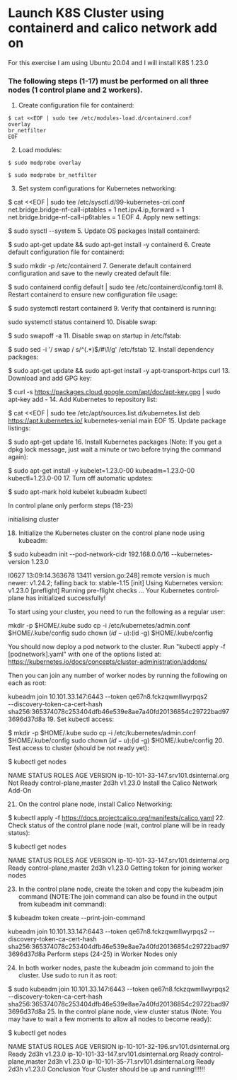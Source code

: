 # Launch K8S Cluster using containerd and calico network add on

For this exercise I am using Ubuntu 20.04 and I will install K8S 1.23.0
 

### The following steps (1-17) must be performed on all three nodes (1 control plane and 2 workers).

1. Create configuration file for containerd:

```
$ cat <<EOF | sudo tee /etc/modules-load.d/containerd.conf
overlay
br_netfilter
EOF
```

2. Load modules:

```
$ sudo modprobe overlay
```
```
$ sudo modprobe br_netfilter
```

3. Set system configurations for Kubernetes networking:


$ cat <<EOF | sudo tee /etc/sysctl.d/99-kubernetes-cri.conf
net.bridge.bridge-nf-call-iptables = 1
net.ipv4.ip_forward = 1
net.bridge.bridge-nf-call-ip6tables = 1
EOF
4. Apply new settings:


$ sudo sysctl --system
5. Update OS packages Install containerd:


$ sudo apt-get update && sudo apt-get install -y containerd
6. Create default configuration file for containerd:


$ sudo mkdir -p /etc/containerd
7. Generate default containerd configuration and save to the newly created default file:


$ sudo containerd config default | sudo tee /etc/containerd/config.toml
8. Restart containerd to ensure new configuration file usage:


$ sudo systemctl restart containerd
9. Verify that containerd is running:


sudo systemctl status containerd
10. Disable swap:


$ sudo swapoff -a
11. Disable swap on startup in /etc/fstab:


$ sudo sed -i '/ swap / s/^\(.*\)$/#\1/g' /etc/fstab
12. Install dependency packages:


$ sudo apt-get update && sudo apt-get install -y apt-transport-https curl
13. Download and add GPG key:


$ curl -s https://packages.cloud.google.com/apt/doc/apt-key.gpg | sudo apt-key add -
14. Add Kubernetes to repository list:


$ cat <<EOF | sudo tee /etc/apt/sources.list.d/kubernetes.list
deb https://apt.kubernetes.io/ kubernetes-xenial main
EOF
15. Update package listings:


$ sudo apt-get update
16. Install Kubernetes packages (Note: If you get a dpkg lock message, just wait a minute or two before trying the command again):


$ sudo apt-get install -y kubelet=1.23.0-00 kubeadm=1.23.0-00 kubectl=1.23.0-00
17. Turn off automatic updates:


$ sudo apt-mark hold kubelet kubeadm kubectl
 

 

In control plane only perform steps (18-23)

 

initialising cluster

18. Initialize the Kubernetes cluster on the control plane node using kubeadm:


$ sudo kubeadm init --pod-network-cidr 192.168.0.0/16 --kubernetes-version 1.23.0

I0627 13:09:14.363678   13411 version.go:248] remote version is much newer: v1.24.2; falling back to: stable-1.15
[init] Using Kubernetes version: v1.23.0
[preflight] Running pre-flight checks
...
Your Kubernetes control-plane has initialized successfully!

To start using your cluster, you need to run the following as a regular user:

  mkdir -p $HOME/.kube
  sudo cp -i /etc/kubernetes/admin.conf $HOME/.kube/config
  sudo chown $(id -u):$(id -g) $HOME/.kube/config

You should now deploy a pod network to the cluster.
Run "kubectl apply -f [podnetwork].yaml" with one of the options listed at:
  https://kubernetes.io/docs/concepts/cluster-administration/addons/

Then you can join any number of worker nodes by running the following on each as root:

kubeadm join 10.101.33.147:6443 --token qe67n8.fckzqwmllwyrpqs2 \
    --discovery-token-ca-cert-hash sha256:365374078c253404dfb46e539e8ae7a40fd20136854c29722bad973696d37d8a
19. Set kubectl access:


$ mkdir -p $HOME/.kube
sudo cp -i /etc/kubernetes/admin.conf $HOME/.kube/config
sudo chown $(id -u):$(id -g) $HOME/.kube/config
20. Test access to cluster (should be not ready yet):


$ kubectl get nodes

NAME                                     STATUS       ROLES                  AGE    VERSION
ip-10-101-33-147.srv101.dsinternal.org   Not Ready    control-plane,master   2d3h   v1.23.0
Install the Calico Network Add-On

21. On the control plane node, install Calico Networking:


$ kubectl apply -f <https://docs.projectcalico.org/manifests/calico.yaml>
22. Check status of the control plane node (wait, control plane will be in ready status):


$ kubectl get nodes

NAME                                     STATUS   ROLES                  AGE    VERSION
ip-10-101-33-147.srv101.dsinternal.org   Ready    control-plane,master   2d3h   v1.23.0
Getting token for joining worker nodes

23. In the control plane node, create the token and copy the kubeadm join command (NOTE:The join command can also be found in the output from kubeadm init command):


$ kubeadm token create --print-join-command

kubeadm join 10.101.33.147:6443 --token qe67n8.fckzqwmllwyrpqs2 --discovery-token-ca-cert-hash sha256:365374078c253404dfb46e539e8ae7a40fd20136854c29722bad973696d37d8a
Perform steps (24-25) in Worker Nodes only

24. In both worker nodes, paste the kubeadm join command to join the cluster. Use sudo to run it as root:


$ sudo kubeadm join 10.101.33.147:6443 --token qe67n8.fckzqwmllwyrpqs2 --discovery-token-ca-cert-hash sha256:365374078c253404dfb46e539e8ae7a40fd20136854c29722bad973696d37d8a
25. In the control plane node, view cluster status (Note: You may have to wait a few moments to allow all nodes to become ready):


$ kubectl get nodes

NAME                                     STATUS   ROLES                  AGE    VERSION
ip-10-101-32-196.srv101.dsinternal.org   Ready    <none>                 2d3h   v1.23.0
ip-10-101-33-147.srv101.dsinternal.org   Ready    control-plane,master   2d3h   v1.23.0
ip-10-101-35-71.srv101.dsinternal.org    Ready    <none>                 2d3h   v1.23.0
Conclusion
Your Cluster should be up and running!!!!!!
